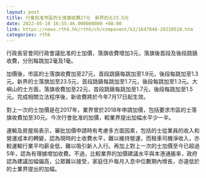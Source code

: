 ```yaml
---
layout: post
title: 行會批准市區的士落旗收費27元　新界的士23.5元
date: 2022-05-10 16:55:46.000000000 +08:00
link: https://news.rthk.hk/rthk/ch/component/k2/1647848-20220510.htm
categories: rthk
---
```


行政長官會同行政會議批准的士加價，落旗收費增加3元，落旗後首段及後段跳錶收費，分別每跳加2毫及1毫。

加價後，市區的士落旗收費加至27元，首段跳錶每跳加至1.9元，後段每跳加至1.3元。新界的士落旗加至23.5元，首段跳錶每跳加至1.7元，後段每跳加至1.3元。大嶼山的士方面，落旗收費加至22元，首段跳錶每跳加至1.7元，後段每跳加至1.5元。完成相關立法程序後，新收費將於今年7月17日起生效。

對上一次的士加價是在2017年，業界曾於2018年申請加價，包括要求市區的士落旗收費加至30元。今次行會批准的加價，較業界提出加幅水平少一半。

運輸及房屋局表示，審批加價申請時有考慮多方面因素，包括的士從業員的收入和營運成本的轉變，認為現時的士收費水平，難以維持營運，而租車司機淨收入，亦較運輸行業平均薪金低，難以吸引新人入行。再加上對上一次的士加價至今已超過5年，認為有理據增加收費。不過，比較業界的加價建議水平與本港通脹率，政府認為建議加幅偏高，公眾難以接受，家庭住戶每月入息中位數期內增長，亦遠低於的士業界提出的加幅。
